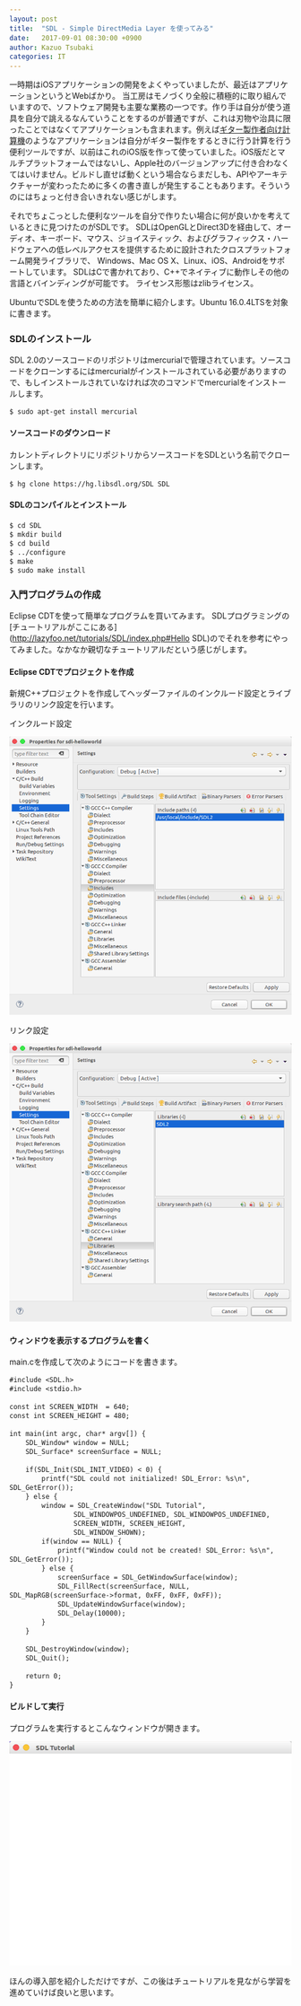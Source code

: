 ```yaml
---
layout: post
title:  "SDL - Simple DirectMedia Layer を使ってみる"
date:   2017-09-01 08:30:00 +0900
author: Kazuo Tsubaki
categories: IT
---
```

一時期はiOSアプリケーションの開発をよくやっていましたが、最近はアプリケーションというとWebばかり。
当工房はモノづくり全般に積極的に取り組んでいますので、ソフトウェア開発も主要な業務の一つです。作り手は自分が使う道具を自分で誂えるなんていうことをするのが普通ですが、これは刃物や治具に限ったことではなくてアプリケーションも含まれます。例えば[ギター製作者向け計算機](https://guitar-calc.herokuapp.com/)のようなアプリケーションは自分がギター製作をするときに行う計算を行う便利ツールですが、以前はこれのiOS版を作って使っていました。iOS版だとマルチプラットフォームではないし、Apple社のバージョンアップに付き合わなくてはいけません。ビルドし直せば動くという場合ならまだしも、APIやアーキテクチャーが変わったために多くの書き直しが発生することもあります。そういうのにはちょっと付き合いきれない感じがします。

それでちょこっとした便利なツールを自分で作りたい場合に何が良いかを考えているときに見つけたのがSDLです。
SDLはOpenGLとDirect3Dを経由して、オーディオ、キーボード、マウス、ジョイスティック、およびグラフィックス・ハードウェアへの低レベルアクセスを提供するために設計されたクロスプラットフォーム開発ライブラリで、
Windows、Mac OS X、Linux、iOS、Androidをサポートしています。
SDLはCで書かれており、C++でネイティブに動作しその他の言語とバインディングが可能です。
ライセンス形態はzlibライセンス。


UbuntuでSDLを使うための方法を簡単に紹介します。Ubuntu 16.0.4LTSを対象に書きます。


### SDLのインストール

SDL 2.0のソースコードのリポジトリはmercurialで管理されています。ソースコードをクローンするにはmercurialがインストールされている必要がありますので、もしインストールされていなければ次のコマンドでmercurialをインストールします。

	$ sudo apt-get install mercurial

#### ソースコードのダウンロード

カレントディレクトリにリポジトリからソースコードをSDLという名前でクローンします。

	$ hg clone https://hg.libsdl.org/SDL SDL

#### SDLのコンパイルとインストール

	$ cd SDL
	$ mkdir build
	$ cd build
	$ ../configure
	$ make
	$ sudo make install

### 入門プログラムの作成

Eclipse CDTを使って簡単なプログラムを買いてみます。
SDLプログラミングの[チュートリアルがここにある](http://lazyfoo.net/tutorials/SDL/index.php#Hello SDL)のでそれを参考にやってみました。なかなか親切なチュートリアルだという感じがします。

#### Eclipse CDTでプロジェクトを作成

新規C++プロジェクトを作成してヘッダーファイルのインクルード設定とライブラリのリンク設定を行います。

インクルード設定

![](/assets/post-images/include_setting.png)

リンク設定

![](/assets/post-images/link_setting.png)

#### ウィンドウを表示するプログラムを書く

main.cを作成して次のようにコードを書きます。

	#include <SDL.h>
	#include <stdio.h>

	const int SCREEN_WIDTH	= 640;
	const int SCREEN_HEIGHT	= 480;

	int main(int argc, char* argv[]) {
		SDL_Window* window = NULL;
		SDL_Surface* screenSurface = NULL;

		if(SDL_Init(SDL_INIT_VIDEO) < 0) {
			printf("SDL could not initialized! SDL_Error: %s\n", SDL_GetError());
		} else {
			window = SDL_CreateWindow("SDL Tutorial",
					SDL_WINDOWPOS_UNDEFINED, SDL_WINDOWPOS_UNDEFINED,
					SCREEN_WIDTH, SCREEN_HEIGHT,
					SDL_WINDOW_SHOWN);
			if(window == NULL) {
				printf("Window could not be created! SDL_Error: %s\n", SDL_GetError());
			} else {
				screenSurface = SDL_GetWindowSurface(window);
				SDL_FillRect(screenSurface, NULL, SDL_MapRGB(screenSurface->format, 0xFF, 0xFF, 0xFF));
				SDL_UpdateWindowSurface(window);
				SDL_Delay(10000);
			}
		}

		SDL_DestroyWindow(window);
		SDL_Quit();

		return 0;
	}


#### ビルドして実行

プログラムを実行するとこんなウィンドウが開きます。

![](/assets/post-images/my_first_window.png)

ほんの導入部を紹介しただけですが、この後はチュートリアルを見ながら学習を進めていけば良いと思います。
